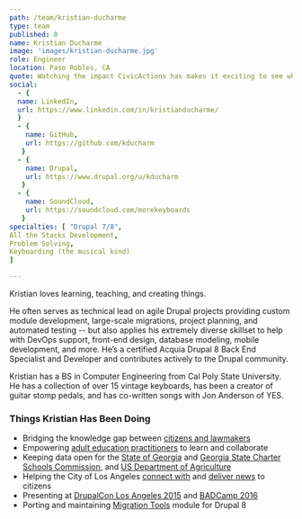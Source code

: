 ```yaml
---
path: /team/kristian-ducharme
type: team
published: 0
name: Kristian Ducharme
image: 'images/kristian-ducharme.jpg'
role: Engineer
location: Paso Robles, CA
quote: Watching the impact CivicActions has makes it exciting to see what will happen next.
social: 
  - {
  name: LinkedIn,
  url: https://www.linkedin.com/in/kristianducharme/
  }
  - {
    name: GitHub,
    url: https://github.com/kducharm
   }
  - {
    name: Drupal,
    url: https://www.drupal.org/u/kducharm
   }
  - {
    name: SoundCloud,
    url: https://soundcloud.com/morekeyboards
   }
specialties: [ "Drupal 7/8",
All the Stacks Development,
Problem Solving,
Keyboarding (the musical kind)
]

---
```


Kristian loves learning, teaching, and creating things. 

He often serves as technical lead on agile Drupal projects providing custom module development, large-scale migrations, project planning, and automated testing -- but also applies his extremely diverse skillset to help with DevOps support, front-end design, database modeling, mobile development, and more. He’s a certified Acquia Drupal 8 Back End Specialist and Developer and contributes actively to the Drupal community.

Kristian has a BS in Computer Engineering from Cal Poly State University. He has a collection of over 15 vintage keyboards, has been a creator of guitar stomp pedals, and has co-written songs with Jon Anderson of YES.

### Things Kristian Has Been Doing
* Bridging the knowledge gap between [citizens and lawmakers](https://civicactions.com/case-study/digital-democracy) 
* Empowering [adult education practitioners](https://civicactions.com/case-study/lincs) to learn and collaborate
* Keeping data open for the [State of Georgia](https://data.georgia.gov/) and [Georgia State Charter Schools Commission](https://scsc.georgia.gov/), and [US Department of Agriculture](https://data.nal.usda.gov/)
* Helping the City of Los Angeles [connect with](https://www.lacity.org/) and [deliver news](http://lacityview.org/) to citizens
* Presenting at [DrupalCon Los Angeles 2015](https://events.drupal.org/losangeles2015) and [BADCamp 2016](https://2016.badcamp.net/) 
* Porting and maintaining [Migration Tools](https://drupal.org/project/migration_tools) module for Drupal 8
